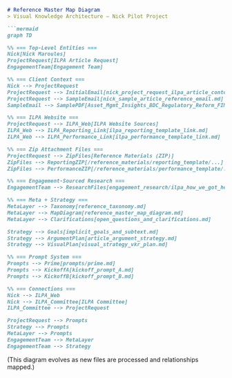 ```md
# Reference Master Map Diagram
> Visual Knowledge Architecture — Nick Pilot Project

```mermaid
graph TD

%% === Top-Level Entities ===
Nick[Nick Maroules]
ProjectRequest[ILPA Article Request]
EngagementTeam[Engagement Team]

%% === Client Context ===
Nick --> ProjectRequest
ProjectRequest --> InitialEmail[nick_project_request_ilpa_article_context.md]
ProjectRequest --> SampleEmail[nick_sample_article_reference_email.md]
SampleEmail --> SamplePDF[Asset_Mgmt_Insights_BDC_Regulatory_Reform_FINAL.pdf]

%% === ILPA Website ===
ProjectRequest --> ILPA_Web[ILPA Website Sources]
ILPA_Web --> ILPA_Reporting_Link[ilpa_reporting_template_link.md]
ILPA_Web --> ILPA_Performance_Link[ilpa_performance_template_link.md]

%% === Zip Attachment Files ===
ProjectRequest --> ZipFiles[Reference Materials (ZIP)]
ZipFiles --> ReportingZIP[/reference_materials/reporting_template/...]
ZipFiles --> PerformanceZIP[/reference_materials/performance_template/...]

%% === Engagement-Sourced Research ===
EngagementTeam --> ResearchFiles[engagement_research/ilpa_how_we_got_here.md]

%% === Meta + Strategy ===
MetaLayer --> Taxonomy[reference_taxonomy.md]
MetaLayer --> MapDiagram[reference_master_map_diagram.md]
MetaLayer --> Clarifications[open_questions_and_clarifications.md]

Strategy --> Goals[implicit_goals_and_subtext.md]
Strategy --> ArgumentPlan[article_argument_strategy.md]
Strategy --> VisualPlan[visual_strategy_vkr_plan.md]

%% === Prompt System ===
Prompts --> Prime[prompts/prime.md]
Prompts --> KickoffA[kickoff_prompt_A.md]
Prompts --> KickoffB[kickoff_prompt_B.md]

%% === Connections ===
Nick --> ILPA_Web
Nick --> ILPA_Committee[ILPA Committee]
ILPA_Committee --> ProjectRequest

ProjectRequest --> Prompts
Strategy --> Prompts
MetaLayer --> Prompts
EngagementTeam --> MetaLayer
EngagementTeam --> Strategy
```

(This diagram evolves as new files are processed and relationships mapped.)
```
